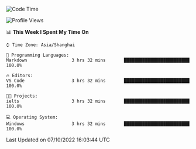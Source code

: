 <!--START_SECTION:waka-->
![Code Time](http://img.shields.io/badge/Code%20Time-205%20hrs%2045%20mins-blue)

![Profile Views](http://img.shields.io/badge/Profile%20Views-0-blue)

📊 **This Week I Spent My Time On** 

```text
⌚︎ Time Zone: Asia/Shanghai

💬 Programming Languages: 
Markdown                 3 hrs 32 mins       █████████████████████████   100.0%

🔥 Editors: 
VS Code                  3 hrs 32 mins       █████████████████████████   100.0%

🐱‍💻 Projects: 
ielts                    3 hrs 32 mins       █████████████████████████   100.0%

💻 Operating System: 
Windows                  3 hrs 32 mins       █████████████████████████   100.0%

```


 Last Updated on 07/10/2022 16:03:44 UTC
<!--END_SECTION:waka-->